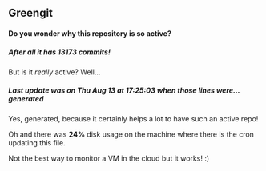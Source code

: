 ## Greengit

#### Do you wonder why this repository is so active?

##### After all it has 13173 commits!

But is it *really* active? Well...

##### Last update was on Thu Aug 13 at 17:25:03 when those lines were... generated

Yes, generated, because it certainly helps a lot to have such an active repo!

Oh and there was **24%** disk usage on the machine
where there is the cron updating this file.

Not the best way to monitor a VM in the cloud but it works! :)
